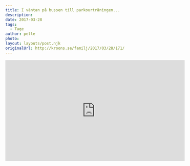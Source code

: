 ```yaml
---
title: I väntan på bussen till parkourträningen...
description: 
date: 2017-03-28
tags:
  - Tage
author: pelle
photo: 
layout: layouts/post.njk
originalUrl: http://kroons.se/familj/2017/03/28/171/
---
```


<iframe width="560" height="315" src="https://www.youtube.com/embed/q475IiQk8Xg" frameborder="0" allowfullscreen>
</iframe>                            

		